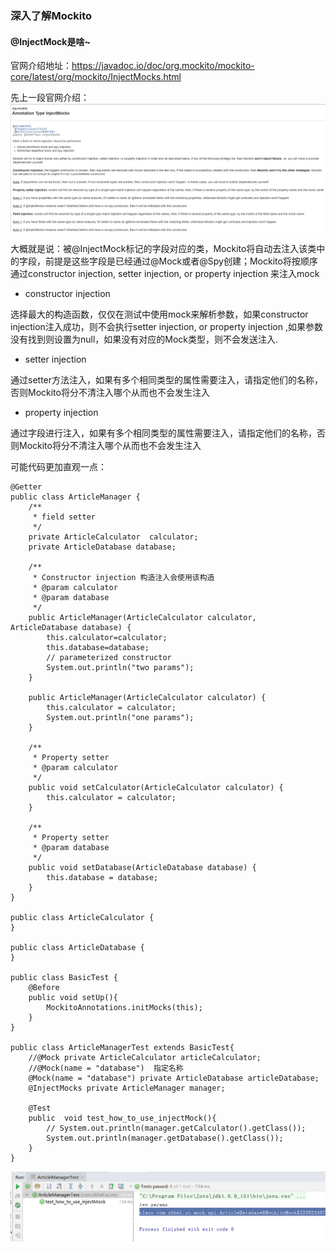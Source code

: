 ###  深入了解Mockito

#### @InjectMock是啥~

官网介绍地址：https://javadoc.io/doc/org.mockito/mockito-core/latest/org/mockito/InjectMocks.html

先上一段官网介绍：
![@InjectMock_doc.png](./@InjectMock_doc.png)

大概就是说：被@InjectMock标记的字段对应的类，Mockito将自动去注入该类中的字段，前提是这些字段是已经通过@Mock或者@Spy创建；Mockito将按顺序通过constructor injection, setter injection, or property injection 来注入mock

- constructor injection

选择最大的构造函数，仅仅在测试中使用mock来解析参数，如果constructor injection注入成功，则不会执行setter injection, or property injection ,如果参数没有找到则设置为null，如果没有对应的Mock类型，则不会发送注入.

- setter injection

通过setter方法注入，如果有多个相同类型的属性需要注入，请指定他们的名称，否则Mockito将分不清注入哪个从而也不会发生注入

- property injection 

通过字段进行注入，如果有多个相同类型的属性需要注入，请指定他们的名称，否则Mockito将分不清注入哪个从而也不会发生注入

可能代码更加直观一点：

```
@Getter
public class ArticleManager {
    /**
     * field setter
     */
    private ArticleCalculator  calculator;
    private ArticleDatabase database;

    /**
     * Constructor injection 构造注入会使用该构造
     * @param calculator
     * @param database
     */
    public ArticleManager(ArticleCalculator calculator, ArticleDatabase database) {
        this.calculator=calculator;
        this.database=database;
        // parameterized constructor
        System.out.println("two params");
    }

    public ArticleManager(ArticleCalculator calculator) {
        this.calculator = calculator;
        System.out.println("one params");
    }

    /**
     * Property setter
     * @param calculator
     */
    public void setCalculator(ArticleCalculator calculator) {
        this.calculator = calculator;
    }

    /**
     * Property setter
     * @param database
     */
    public void setDatabase(ArticleDatabase database) {
        this.database = database;
    }
}

public class ArticleCalculator {
}

public class ArticleDatabase {
}

public class BasicTest {
    @Before
    public void setUp(){
        MockitoAnnotations.initMocks(this);
    }
}

public class ArticleManagerTest extends BasicTest{
    //@Mock private ArticleCalculator articleCalculator;
    //@Mock(name = "database")  指定名称
    @Mock(name = "database") private ArticleDatabase articleDatabase;
    @InjectMocks private ArticleManager manager;

    @Test
    public  void test_how_to_use_injectMock(){
        // System.out.println(manager.getCalculator().getClass());
        System.out.println(manager.getDatabase().getClass());
    }
}

```

![injectMock_console_out.png](./injectMock_console_out.png)

